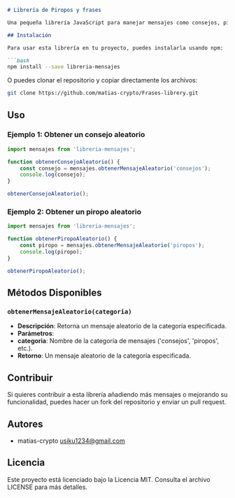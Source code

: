 

```markdown
# Librería de Piropos y frases

Una pequeña librería JavaScript para manejar mensajes como consejos, piropos, citas inspiradoras, etc.

## Instalación

Para usar esta librería en tu proyecto, puedes instalarla usando npm:

```bash
npm install --save libreria-mensajes
```

O puedes clonar el repositorio y copiar directamente los archivos:

```bash
git clone https://github.com/matias-crypto/Frases-librery.git
```

## Uso

### Ejemplo 1: Obtener un consejo aleatorio

```javascript
import mensajes from 'libreria-mensajes';

function obtenerConsejoAleatorio() {
    const consejo = mensajes.obtenerMensajeAleatorio('consejos');
    console.log(consejo);
}

obtenerConsejoAleatorio();
```

### Ejemplo 2: Obtener un piropo aleatorio

```javascript
import mensajes from 'libreria-mensajes';

function obtenerPiropoAleatorio() {
    const piropo = mensajes.obtenerMensajeAleatorio('piropos');
    console.log(piropo);
}

obtenerPiropoAleatorio();
```

## Métodos Disponibles

### `obtenerMensajeAleatorio(categoria)`

- **Descripción**: Retorna un mensaje aleatorio de la categoría especificada.
- **Parámetros**:
- **categoria**: Nombre de la categoría de mensajes ('consejos', 'piropos', etc.).
- **Retorno**: Un mensaje aleatorio de la categoría especificada.

## Contribuir

Si quieres contribuir a esta librería añadiendo más mensajes o mejorando su funcionalidad, puedes hacer un fork del repositorio y enviar un pull request.

## Autores

- matias-crypto <usiku1234@gmail.com>

## Licencia

Este proyecto está licenciado bajo la Licencia MIT. Consulta el archivo LICENSE para más detalles.
```
